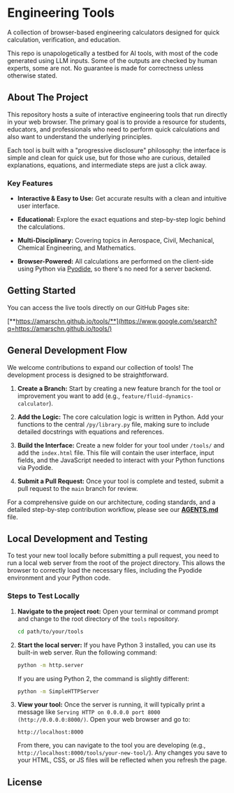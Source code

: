 # Engineering Tools

A collection of browser-based engineering calculators designed for quick calculation, verification, and education.

This repo is unapologetically a testbed for AI tools, with most of the code generated using LLM inputs. Some of the outputs are checked by human experts, some are not. No guarantee is made for correctness unless otherwise stated.

## About The Project

This repository hosts a suite of interactive engineering tools that run directly in your web browser. The primary goal is to provide a resource for students, educators, and professionals who need to perform quick calculations and also want to understand the underlying principles.

Each tool is built with a "progressive disclosure" philosophy: the interface is simple and clean for quick use, but for those who are curious, detailed explanations, equations, and intermediate steps are just a click away.

### Key Features

* **Interactive & Easy to Use:** Get accurate results with a clean and intuitive user interface.

* **Educational:** Explore the exact equations and step-by-step logic behind the calculations.

* **Multi-Disciplinary:** Covering topics in Aerospace, Civil, Mechanical, Chemical Engineering, and Mathematics.

* **Browser-Powered:** All calculations are performed on the client-side using Python via [Pyodide](https://pyodide.org/), so there's no need for a server backend.

## Getting Started

You can access the live tools directly on our GitHub Pages site:

[**https://amarschn.github.io/tools/**](https://www.google.com/search?q=https://amarschn.github.io/tools/)

## General Development Flow

We welcome contributions to expand our collection of tools! The development process is designed to be straightforward.

1. **Create a Branch:** Start by creating a new feature branch for the tool or improvement you want to add (e.g., `feature/fluid-dynamics-calculator`).

2. **Add the Logic:** The core calculation logic is written in Python. Add your functions to the central `/py/library.py` file, making sure to include detailed docstrings with equations and references.

3. **Build the Interface:** Create a new folder for your tool under `/tools/` and add the `index.html` file. This file will contain the user interface, input fields, and the JavaScript needed to interact with your Python functions via Pyodide.

4. **Submit a Pull Request:** Once your tool is complete and tested, submit a pull request to the `main` branch for review.

For a comprehensive guide on our architecture, coding standards, and a detailed step-by-step contribution workflow, please see our [**AGENTS.md**](AGENTS.md) file.

## Local Development and Testing

To test your new tool locally before submitting a pull request, you need to run a local web server from the root of the project directory. This allows the browser to correctly load the necessary files, including the Pyodide environment and your Python code.

### Steps to Test Locally

1.  **Navigate to the project root:**
    Open your terminal or command prompt and change to the root directory of the `tools` repository.
    ```bash
    cd path/to/your/tools
    ```

2.  **Start the local server:**
    If you have Python 3 installed, you can use its built-in web server. Run the following command:
    ```bash
    python -m http.server
    ```
    If you are using Python 2, the command is slightly different:
    ```bash
    python -m SimpleHTTPServer
    ```

3.  **View your tool:**
    Once the server is running, it will typically print a message like `Serving HTTP on 0.0.0.0 port 8000 (http://0.0.0.0:8000/)`.
    Open your web browser and go to:
    ```text
    http://localhost:8000
    ```
    From there, you can navigate to the tool you are developing (e.g., `http://localhost:8000/tools/your-new-tool/`). Any changes you save to your HTML, CSS, or JS files will be reflected when you refresh the page.

## License
